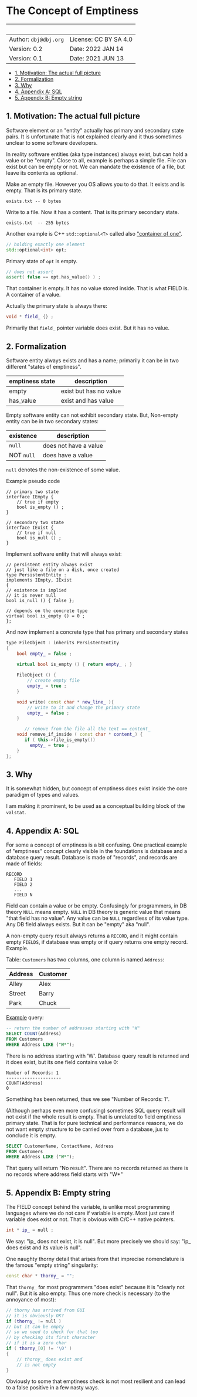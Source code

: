 <h1>The Concept of Emptiness</h1>

| &nbsp;  | &nbsp;
|------------|-----------
| Author: `dbj@dbj.org` | License: CC BY SA 4.0
| Version: 0.2 | Date: 2022 JAN 14
| Version: 0.1 | Date: 2021 JUN 13

- [1. Motivation: The actual full picture](#1-motivation-the-actual-full-picture)
- [2. Formalization](#2-formalization)
- [3. Why](#3-why)
- [4. Appendix A: SQL](#4-appendix-a-sql)
- [5. Appendix B: Empty string](#5-appendix-b-empty-string)

## 1. Motivation: The actual full picture

Software element or an "entity" actually has primary and secondary state pairs. It is unfortunate that is not explained clearly and it thus sometimes unclear to some software developers.

In reality software entities (aka type instances) always exist, but can hold a value or be "empty". Close to all, example is perhaps a simple file. File can exist but can be empty or not. We can mandate the existence of a file, but leave its contents as optional.

Make an empty file. However you OS allows you to do that. It exists and is empty. That is its primary state.
```
exists.txt -- 0 bytes
```
Write to a file. Now it has a content. That is its primary secondary state.
```
exists.txt  -- 255 bytes
```
Another example is C++ `std::optional<T>` called also ["container of one"](https://en.cppreference.com/w/cpp/utility/optional).
```cpp
// holding exactly one element
std::optional<int> opt;
```
Primary state of `opt` is empty.
```cpp
// does not assert
assert( false == opt.has_value() ) ;
```
That container is empty. It has no value stored inside. That is what FIELD is. A container of a value.

Actually the primary state is always there:
```cpp
void * field_ {} ;
```
Primarily that `field_` pointer variable does exist. But it has no value.

## 2. Formalization

Software entity always exists and has a name; primarily it can be in two different "states of emptiness".

| emptiness state | description
|------------|-----------
| empty      | exist but has no value
| has_value  | exist and has value

Empty software entity can not exhibit secondary state. But, Non-empty entity can be in two secondary states:

| existence  | description
|------------|-----------
| `null`     | does not have a value
| NOT `null` | does have a value

`null` denotes the non-existence of some value. 

Example pseudo code
```
// primary two state
interface IEmpty {
    // true if empty
    bool is_empty () ;
}

// secondary two state
interface IExist {
    // true if null
    bool is_null () ;
}
```
Implement software entity that will always exist:
```
// persistent entity always exist
// just like a file on a disk, once created
type PersistentEntity :
implements IEmpty, IExist
{
// existence is implied
// it is never null
bool is_null () { false };

// depends on the concrete type
virtual bool is_empty () = 0 ;
};
```
And now implement a concrete type that has primary and secondary states
```cpp
type FileObject : inherits PersistentEntity 
{
    bool empty_ = false ;
    
    virtual bool is_empty () { return empty_ ; }

    FileObject () {
        // create empty file
        empty_ = true ;
    }

    void write( const char * new_line_ ){
        // write to it and change the primary state
        empty_ = false ;
    }

       // remove from the file all the text == content_
    void remove_if_inside ( const char * content_) {
       if ( this->file_is_empty())
         empty_ = true ;
    }
};
```


## 3. Why

It is somewhat hidden, but concept of emptiness does exist inside the core paradigm of types and values. 

I am making it prominent, to be used as a conceptual building block of the `valstat`.

## 4. Appendix A: SQL

For some a concept of emptiness is a  bit confusing. One practical example of "emptiness" concept clearly visible in the foundations is database and a database query result. Database is made of "records", and records are made of fields:

```
RECORD
   FIELD 1
   FIELD 2
   ...
   FIELD N
```
Field can contain a value or be empty. Confusingly for programmers, in DB theory `NULL` means empty. `NULL` in DB theory is generic value that means "that field has no value".  Any value can be `NULL` regardless of its value type.  Any DB field always exists. But it can be "empty" aka "null".

A non-empty query result always returns a `RECORD`, and it might contain empty `FIELDS`, if database was empty or if query returns one empty record. Example.

Table: `Customers` has two columns, one column is named `Address`:

| Address | Customer
|---------|---------
| Alley   | Alex
| Street  | Barry
| Park    | Chuck

[Example](https://www.w3schools.com/sql/trysql.asp?filename=trysql_is_not_null) query:
```sql
-- return the number of addresses starting with "W"
SELECT COUNT(Address)
FROM Customers
WHERE Address LIKE ("W*");
```
There is no address starting with 'W'. Database query result is returned and it does exist, but its one field contains value 0: 
```
Number of Records: 1
---------------------
COUNT(Address)
0
```
Something has been returned, thus we see "Number of Records: 1". 

(Although perhaps even more confusing) sometimes SQL query result will not exist if the whole result is empty. That is unrelated to field emptiness primary state. That is for pure technical and performance reasons, we do not want empty structure to be carried over from a database, jus to conclude it is empty.
```sql
SELECT CustomerName, ContactName, Address
FROM Customers
WHERE Address LIKE ("W*");
```
That query will return "No result". There are no records returned as there is no records where address field starts with "W*"

## 5. Appendix B: Empty string

The FIELD concept behind the variable, is unlike most programming languages where we do not care if variable is empty. Most just care if variable does exist or not. That is obvious with C/C++ native pointers.
```cpp
int * ip_ = null ;
```
We say: "ip_ does not exist, it is null".
But more precisely we should say: "ip_ does exist and its value is null". 

One naughty thorny detail that arises from that imprecise nomenclature is the famous "empty string" singularity:
```cpp
const char * thorny_ = "";
```
That `thorny_` for most programmers "does exist" because it is "clearly not null". But it is also empty. Thus one more check is necessary (to the annoyance of most):
```cpp
// thorny has arrived from GUI
// it is obviously OK?
if (thorny_ != null )
// but it can be empty
// so we need to check for that too
// by checking its first character 
// if it is a zero char
if ( thorny_[0] != '\0' ) 
{
    // thorny_ does exist and 
    // is not empty
}
```
Obviously to some that emptiness check is not most resilient and can lead to a false positive in a few nasty ways.